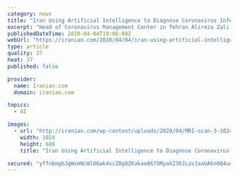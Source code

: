 ```yaml
---
category: news
title: "Iran Using Artificial Intelligence to Diagnose Coronavirus Infection"
excerpt: "Head of Coronavirus Management Center in Tehran Alireza Zali said that Iranian researchers have launched a new system based on artificial intelligence which can diagnose infection to COVID-19 virus in patients without access to a specialized physician. “The system is used in regions where there is no (specialized) doctor or radiologist and it ..."
publishedDateTime: 2020-04-04T19:06:00Z
webUrl: "https://iranian.com/2020/04/04/iran-using-artificial-intelligence-to-diagnose-coronavirus-infection/"
type: article
quality: 37
heat: 37
published: false

provider:
  name: Iranian.com
  domain: iranian.com

topics:
  - AI

images:
  - url: "http://iranian.com/wp-content/uploads/2020/04/MRI-scan-3-1024x686.jpg"
    width: 1024
    height: 686
    title: "Iran Using Artificial Intelligence to Diagnose Coronavirus Infection"

secured: "yffn6mgbJgWxmNcWlO6wk4scZ8gOZKakae867OMyakZ30JLzoJaaUAkn0Q4uei3M4ycIfv5W36rE9/y3p7sbd/BSaWNYuf76uDobfKYL+85D8lBIGDqO2SVUbVG/nm2IkCxNYSdnKRk+RSXZGgW0ncnQEV1+kLoSfsgHhfynDHWkIupKtKLnXybavsbV1z8lJDeuRpw6YXUl86lFi4tXtjyxslUA/B9zqgvEZh9P6z/2U1acXP+OKeiO4zv8dqyqiuNKzu98IHP30aYDS6sjhhIBSYea5U8i0KeWRpv4z1OKw24in2YJjHON+RbHwZcp;17peb9wx8CWZJkqqR4MRYg=="
---
```


